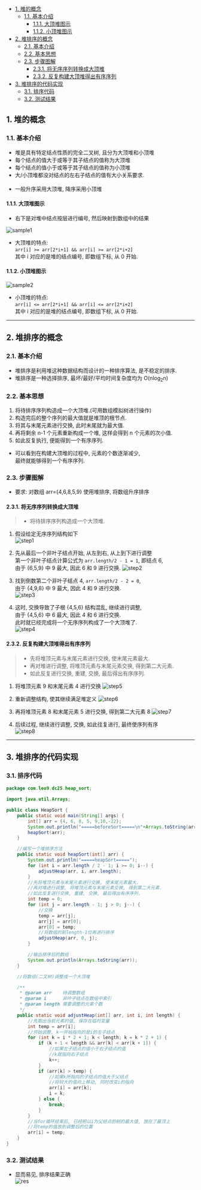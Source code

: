 <!-- TOC -->

- [1. 堆的概念](#1-堆的概念)
  - [1.1. 基本介绍](#11-基本介绍)
    - [1.1.1. 大顶堆图示](#111-大顶堆图示)
    - [1.1.2. 小顶堆图示](#112-小顶堆图示)
- [2. 堆排序的概念](#2-堆排序的概念)
  - [2.1. 基本介绍](#21-基本介绍)
  - [2.2. 基本思想](#22-基本思想)
  - [2.3. 步骤图解](#23-步骤图解)
    - [2.3.1. 将无序序列转换成大顶堆](#231-将无序序列转换成大顶堆)
    - [2.3.2. 反复构建大顶堆得出有序序列](#232-反复构建大顶堆得出有序序列)
- [3. 堆排序的代码实现](#3-堆排序的代码实现)
  - [3.1. 排序代码](#31-排序代码)
  - [3.2. 测试结果](#32-测试结果)

<!-- /TOC -->

## 1. 堆的概念

### 1.1. 基本介绍
- 堆是具有特定结点性质的完全二叉树, 且分为大顶堆和小顶堆
- 每个结点的值大于或等于其子结点的值称为大顶堆
- 每个结点的值小于或等于其子结点的值称为小顶堆
- 大/小顶堆都没对结点的左右子结点的值有大小关系要求.
  </br></br>
- 一般升序采用大顶堆, 降序采用小顶堆

#### 1.1.1. 大顶堆图示
- 右下是对堆中结点按层进行编号, 然后映射到数组中的结果

![sample1](../99.images/2020-06-16-14-24-43.png)

- 大顶堆的特点:  
  `arr[i] >= arr[2*i+1] && arr[i] >= arr[2*i+2]`  
  其中 i 对应的是堆的结点编号, 即数组下标, 从 0 开始.

#### 1.1.2. 小顶堆图示
![sample2](../99.images/2020-06-16-15-16-16.png)

- 小顶堆的特点:  
  `arr[i] <= arr[2*i+1] && arr[i] <= arr[2*i+2]`  
  其中 i 对应的是堆的结点编号, 即数组下标, 从 0 开始.

****

## 2. 堆排序的概念

### 2.1. 基本介绍 
- 堆排序是利用堆这种数据结构而设计的一种排序算法, 是不稳定的排序.
- 堆排序是一种选择排序, 最坏/最好/平均时间复杂度均为 O(nlog<sub>2</sub>n)

### 2.2. 基本思想
1. 将待排序序列构造成一个大顶堆.(可用数组模拟树进行操作)
2. 构造完后的整个序列的最大值就是堆顶的根节点.
3. 将其与末尾元素进行交换, 此时末尾就为最大值.
4. 再将剩余 n-1 个元素重新构成一个堆, 这样会得到 n 个元素的次小值.  
5. 如此反复执行, 便能得到一个有序序列.

- 可以看到在构建大顶堆的过程中, 元素的个数逐渐减少,  
最终就能够得到一个有序序列.

### 2.3. 步骤图解
- 要求: 对数组 arr={4,6,8,5,9} 使用堆排序, 将数组升序排序

#### 2.3.1. 将无序序列转换成大顶堆
>- 将待排序序列构造成一个大顶堆.

1. 假设给定无序序列结构如下  
![step1](../99.images/2020-06-16-17-11-56.png)


2. 先从最后一个非叶子结点开始, 从左到右, 从上到下进行调整   
第一个非叶子结点计算公式为 `arr.length/2 - 1 = 1`, 即结点 6,  
由于 {6,5,9} 中 9 最大, 因此 6 和 9 进行交换.
![step2](../99.images/2020-06-16-17-17-52.png)

3. 找到倒数第二个非叶子结点 4, `arr.length/2 - 2 = 0`,  
   由于 {4,9,8} 中 9 最大, 因此 4 和 9 进行交换.  
   ![step3](../99.images/2020-06-16-17-31-21.png)

4. 这时, 交换导致了子根 {4,5,6} 结构混乱, 继续进行调整,  
   由于 {4,5,6} 中 6 最大, 因此 4 和 6 进行交换.  
   此时就已经完成将一个无序序列构成了一个大顶堆了.  
   ![step4](../99.images/2020-06-17-08-23-52.png)

#### 2.3.2. 反复构建大顶堆得出有序序列
>- 先将堆顶元素与末尾元素进行交换, 使末尾元素最大.  
>- 再对堆进行调整, 将堆顶元素与末尾元素交换, 得到第二大元素.  
>- 如此反复进行交换, 重建, 交换, 最后得出有序序列.


1. 将堆顶元素 9 和末尾元素 4 进行交换
![step5](../99.images/2020-06-17-08-51-55.png)

2. 重新调整结构, 使其继续满足堆定义
![step6](../99.images/2020-06-17-08-53-19.png)

3. 再将堆顶元素 8 和末尾元素 5 进行交换, 得到第二大元素 8
![step7](../99.images/2020-06-17-08-55-01.png)

4. 后续过程, 继续进行调整, 交换, 如此往复进行, 最终使序列有序  
![step8](../99.images/2020-06-17-14-41-54.png)
   

****

## 3. 堆排序的代码实现

### 3.1. 排序代码
```java
package com.leo9.dc25.heap_sort;

import java.util.Arrays;

public class HeapSort {
    public static void main(String[] args) {
        int[] arr = {4, 6, 8, 5, 9,10,-22};
        System.out.println("=====beforeSort=====\n"+Arrays.toString(arr));
        heapSort(arr);
    }

    //编写一个堆排序方法
    public static void heapSort(int[] arr) {
        System.out.println("=====heapSort=====");
        for (int i = arr.length / 2 - 1; i >= 0; i--) {
            adjustHeap(arr, i, arr.length);
        }
        //先将堆顶元素与末尾元素进行交换, 使末尾元素最大.
        //再对堆进行调整, 将堆顶元素与末尾元素交换, 得到第二大元素.
        //如此反复进行交换, 重建, 交换, 最后得出有序序列.
        int temp = 0;
        for (int j = arr.length - 1; j > 0; j--) {
            //交换
            temp = arr[j];
            arr[j] = arr[0];
            arr[0] = temp;
            //将数组的前length-1位再进行排序
            adjustHeap(arr, 0, j);
        }

        //输出排序后的数组
        System.out.println(Arrays.toString(arr));
    }

    //将数组(二叉树)调整成一个大顶堆

    /**
     * @param arr    待调整数组
     * @param i      非叶子结点在数组中索引
     * @param length 需要调整的元素个数
     */
    public static void adjustHeap(int[] arr, int i, int length) {
        //先取出当前元素的值, 保存在临时变量
        int temp = arr[i];
        //开始调整, k一开始指向的是i的左子结点
        for (int k = i * 2 + 1; k < length; k = k * 2 + 1) {
            if (k + 1 < length && arr[k] < arr[k + 1]) {
                //如果左子结点的值小于右子结点的值
                //k就指向右子结点
                k++;
            }
            if (arr[k] > temp) {
                //如果k所指向的子结点的值大于父结点
                //将较大的值向上移动, 同时改变i的指向
                arr[i] = arr[k];
                i = k;
            } else {
                break;
            }
        }
        //当for循环结束后, 已经把以i为父结点的树的最大值, 放在了最顶上
        //将temp的值放到调整后的位置
        arr[i] = temp;
    }
}

```

### 3.2. 测试结果
- 显而易见, 排序结果正确  
![res](../99.images/2020-06-21-23-28-34.png)